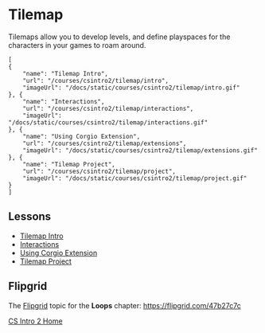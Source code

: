 # Tilemap

Tilemaps allow you to develop levels, and define playspaces for the characters in your games to roam around.

```codecard
[
{
    "name": "Tilemap Intro",
    "url": "/courses/csintro2/tilemap/intro",
    "imageUrl": "/docs/static/courses/csintro2/tilemap/intro.gif"
}, {
    "name": "Interactions",
    "url": "/courses/csintro2/tilemap/interactions",
    "imageUrl": "/docs/static/courses/csintro2/tilemap/interactions.gif"
}, {
    "name": "Using Corgio Extension",
    "url": "/courses/csintro2/tilemap/extensions",
    "imageUrl": "/docs/static/courses/csintro2/tilemap/extensions.gif"
}, {
    "name": "Tilemap Project",
    "url": "/courses/csintro2/tilemap/project",
    "imageUrl": "/docs/static/courses/csintro2/tilemap/project.gif"
}
]
```

## Lessons

* [Tilemap Intro](/courses/csintro2/tilemap/intro)
* [Interactions](/courses/csintro2/tilemap/interactions)
* [Using Corgio Extension](/courses/csintro2/tilemap/extensions)
* [Tilemap Project](/courses/csintro2/tilemap/project)

## Flipgrid

The [Flipgrid](https://info.flipgrid.com/) topic for the **Loops** chapter: https://flipgrid.com/47b27c7c

[CS Intro 2 Home](/courses/csintro2)
